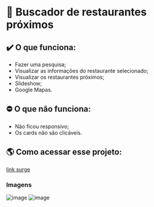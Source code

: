 # 🍔 Buscador de restaurantes próximos

## ✔️ O que funciona:
- Fazer uma pesquisa;
- Visualizar as informações do restaurante selecionado;
- Visualizar os restaurantes próximos;
- Slideshow;
- Google Mapas.

## ⛔ O que não funciona:
- Não ficou responsivo;
- Os cards não são clicáveis.

## 🌎 Como acessar esse projeto: 
[link surge](https://restaurants-search-ingrid-obana.surge.sh/)

### Imagens
![image](https://user-images.githubusercontent.com/60152991/141039149-e816f136-2a95-4c15-92fc-194287bede1a.png)
![image](https://user-images.githubusercontent.com/60152991/141039211-518ee922-db9f-40ff-8e55-57cbe5805b4b.png)
